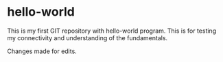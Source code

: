 # hello-world
This is my first GIT repository with hello-world program.
This is for testing my connectivity and understanding of the fundamentals.

Changes made for edits.
